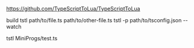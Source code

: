 https://github.com/TypeScriptToLua/TypeScriptToLua

build
tstl path/to/file.ts path/to/other-file.ts
tstl -p path/to/tsconfig.json --watch

tstl MiniProgs/test.ts